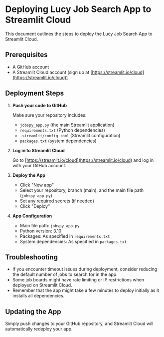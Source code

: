 # Deploying Lucy Job Search App to Streamlit Cloud

This document outlines the steps to deploy the Lucy Job Search App to Streamlit Cloud.

## Prerequisites

- A GitHub account
- A Streamlit Cloud account (sign up at [https://streamlit.io/cloud](https://streamlit.io/cloud))

## Deployment Steps

1. **Push your code to GitHub**

   Make sure your repository includes:
   - `jobspy_app.py` (the main Streamlit application)
   - `requirements.txt` (Python dependencies)
   - `.streamlit/config.toml` (Streamlit configuration)
   - `packages.txt` (system dependencies)

2. **Log in to Streamlit Cloud**

   Go to [https://streamlit.io/cloud](https://streamlit.io/cloud) and log in with your GitHub account.

3. **Deploy the App**

   - Click "New app"
   - Select your repository, branch (main), and the main file path (`jobspy_app.py`)
   - Set any required secrets (if needed)
   - Click "Deploy"

4. **App Configuration**

   - Main file path: `jobspy_app.py`
   - Python version: 3.10
   - Packages: As specified in `requirements.txt`
   - System dependencies: As specified in `packages.txt`

## Troubleshooting

- If you encounter timeout issues during deployment, consider reducing the default number of jobs to search for in the app.
- Some job boards might have rate limiting or IP restrictions when deployed on Streamlit Cloud.
- Remember that the app might take a few minutes to deploy initially as it installs all dependencies.

## Updating the App

Simply push changes to your GitHub repository, and Streamlit Cloud will automatically redeploy your app. 